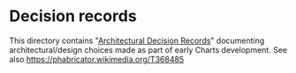 # Decision records

This directory contains "[Architectural Decision Records](https://adr.github.io/)"
documenting architectural/design choices made as part of early Charts development.
See also https://phabricator.wikimedia.org/T368485
